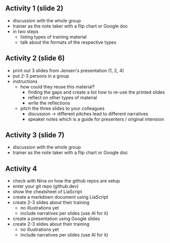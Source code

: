 
## Activity 1 (slide 2)

- discussion with the whole group
- trainer as the note taker with a flip chart or Google doc
- in two steps
  - listing types of training material
  - talk about the formats of the respective types

## Activity 2 (slide 6)

- print out 3 slides from Jensen's presentation (1, 2, 4)
- put 2-3 persons in a group
- instructions
  - how could they reuse this material?
    - finding the gaps and create a list how to re-use the printed slides
    - reflect on other types of material
    - write the reflections
  - pitch the three slides to your colleagues
    - discussion -> different pitches lead to different narratives
    - speaker notes which is a guide for presenters / original intension

## Activity 3 (slide 7)

- discussion with the whole group
- trainer as the note taker with a flip chart or Google doc

## Activity 4

- check with Nina on how the github repos are setup
- enter your git repo (github.dev)
- show the cheatsheet of LiaScript
- create a markdown document using LiaScript 
- create 2-3 slides about their training
  - no illustrations yet
  - include narratives per slides (use AI for it)
- create a presentation using Google slides 
- create 2-3 slides about their training
  - no illustrations yet
  - include narratives per slides (use AI for it)   

